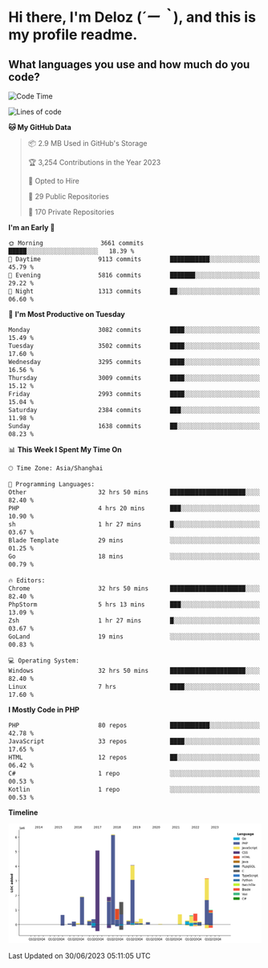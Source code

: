 # **Hi there, I'm Deloz (*´ー｀*), and this is my profile readme.**

## **What languages you use and how much do you code?**

<!--START_SECTION:waka-->
![Code Time](http://img.shields.io/badge/Code%20Time-1%2C778%20hrs%2051%20mins-blue)

![Lines of code](https://img.shields.io/badge/From%20Hello%20World%20I%27ve%20Written-31.1%20million%20lines%20of%20code-blue)

**🐱 My GitHub Data** 

> 📦 2.9 MB Used in GitHub's Storage 
 > 
> 🏆 3,254 Contributions in the Year 2023
 > 
> 💼 Opted to Hire
 > 
> 📜 29 Public Repositories 
 > 
> 🔑 170 Private Repositories 
 > 
**I'm an Early 🐤** 

```text
🌞 Morning                3661 commits        █████░░░░░░░░░░░░░░░░░░░░   18.39 % 
🌆 Daytime                9113 commits        ███████████░░░░░░░░░░░░░░   45.79 % 
🌃 Evening                5816 commits        ███████░░░░░░░░░░░░░░░░░░   29.22 % 
🌙 Night                  1313 commits        ██░░░░░░░░░░░░░░░░░░░░░░░   06.60 % 
```
📅 **I'm Most Productive on Tuesday** 

```text
Monday                   3082 commits        ████░░░░░░░░░░░░░░░░░░░░░   15.49 % 
Tuesday                  3502 commits        ████░░░░░░░░░░░░░░░░░░░░░   17.60 % 
Wednesday                3295 commits        ████░░░░░░░░░░░░░░░░░░░░░   16.56 % 
Thursday                 3009 commits        ████░░░░░░░░░░░░░░░░░░░░░   15.12 % 
Friday                   2993 commits        ████░░░░░░░░░░░░░░░░░░░░░   15.04 % 
Saturday                 2384 commits        ███░░░░░░░░░░░░░░░░░░░░░░   11.98 % 
Sunday                   1638 commits        ██░░░░░░░░░░░░░░░░░░░░░░░   08.23 % 
```


📊 **This Week I Spent My Time On** 

```text
🕑︎ Time Zone: Asia/Shanghai

💬 Programming Languages: 
Other                    32 hrs 50 mins      █████████████████████░░░░   82.40 % 
PHP                      4 hrs 20 mins       ███░░░░░░░░░░░░░░░░░░░░░░   10.90 % 
sh                       1 hr 27 mins        █░░░░░░░░░░░░░░░░░░░░░░░░   03.67 % 
Blade Template           29 mins             ░░░░░░░░░░░░░░░░░░░░░░░░░   01.25 % 
Go                       18 mins             ░░░░░░░░░░░░░░░░░░░░░░░░░   00.79 % 

🔥 Editors: 
Chrome                   32 hrs 50 mins      █████████████████████░░░░   82.40 % 
PhpStorm                 5 hrs 13 mins       ███░░░░░░░░░░░░░░░░░░░░░░   13.09 % 
Zsh                      1 hr 27 mins        █░░░░░░░░░░░░░░░░░░░░░░░░   03.67 % 
GoLand                   19 mins             ░░░░░░░░░░░░░░░░░░░░░░░░░   00.83 % 

💻 Operating System: 
Windows                  32 hrs 50 mins      █████████████████████░░░░   82.40 % 
Linux                    7 hrs               ████░░░░░░░░░░░░░░░░░░░░░   17.60 % 
```

**I Mostly Code in PHP** 

```text
PHP                      80 repos            ███████████░░░░░░░░░░░░░░   42.78 % 
JavaScript               33 repos            ████░░░░░░░░░░░░░░░░░░░░░   17.65 % 
HTML                     12 repos            ██░░░░░░░░░░░░░░░░░░░░░░░   06.42 % 
C#                       1 repo              ░░░░░░░░░░░░░░░░░░░░░░░░░   00.53 % 
Kotlin                   1 repo              ░░░░░░░░░░░░░░░░░░░░░░░░░   00.53 % 
```



**Timeline**

![Lines of Code chart](https://raw.githubusercontent.com/deloz/deloz/main/assets/bar_graph.png)


 Last Updated on 30/06/2023 05:11:05 UTC
<!--END_SECTION:waka-->
